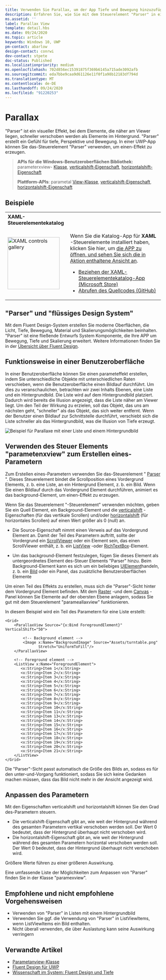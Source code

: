 ```yaml
---
title: Verwenden Sie Parallax, um der App Tiefe und Bewegung hinzuzufügen.
description: Erfahren Sie, wie Sie mit dem Steuerelement "Parser" in einer UWP-APP einen visuellen Effekt erstellen, bei dem Elemente, die näher am Viewer liegen, schneller als Elemente im Hintergrund verschoben werden.
ms.assetid: ''
label: Parallax View
template: detail.hbs
ms.date: 09/24/2020
ms.topic: article
keywords: Windows 10, UWP
pm-contact: abarlow
design-contact: conrwi
dev-contact: stpete
doc-status: Published
ms.localizationpriority: medium
ms.openlocfilehash: 702d856ec15391875f369b6145a715ade3092afb
ms.sourcegitcommit: eda7bbe9caa9d61126e11f0f1a98b12183df794d
ms.translationtype: MT
ms.contentlocale: de-DE
ms.lasthandoff: 09/24/2020
ms.locfileid: "91220253"
---
```

# <a name="parallax"></a>Parallax

"Parser" ist ein visueller Effekt, bei dem Elemente, die näher am Viewer liegen, schneller verschoben werden als Elemente im Hintergrund. "Parser" erstellt ein Gefühl für tiefe, Perspektive und Bewegung. In einer UWP-App können Sie das-Steuerelement "Parser" verwenden, um einen-Effekt zu erzeugen.  

> **APIs für die Windows-Benutzeroberflächen Bibliothek:** parameterxview- [Klasse](/uwp/api/Microsoft.UI.Xaml.Controls.Parallaxview), [verticalshift-Eigenschaft](/uwp/api/Microsoft.UI.Xaml.Controls.Parallaxview.VerticalShift), [horizontalshift-Eigenschaft](/uwp/api/Microsoft.UI.Xaml.Controls.Parallaxview.HorizontalShift)
>
> **Plattform-APIs**: parametal [View-Klasse](/uwp/api/Windows.UI.Xaml.Controls.Parallaxview), [verticalshift-Eigenschaft](/uwp/api/Windows.UI.Xaml.Controls.Parallaxview.VerticalShift), [horizontalshift-Eigenschaft](/uwp/api/Windows.UI.Xaml.Controls.Parallaxview.HorizontalShift)

## <a name="examples"></a>Beispiele

<table>
<th align="left">XAML-Steuerelementekatalog<th>
<tr>
<td><img src="images/xaml-controls-gallery-app-icon.png" alt="XAML controls gallery" width="168"></img></td>
<td>
    <p>Wenn Sie die Katalog-App für <strong style="font-weight: semi-bold">XAML</strong> -Steuerelemente installiert haben, klicken Sie hier, um <a href="xamlcontrolsgallery:/item/ParallaxView">die APP zu öffnen, und sehen Sie sich die in Aktion enthaltene Ansicht an</a>.</p>
    <ul>
    <li><a href="https://www.microsoft.com/store/productId/9MSVH128X2ZT">Beziehen der XAML-Steuerelementekatalog-App (Microsoft Store)</a></li>
    <li><a href="https://github.com/Microsoft/Xaml-Controls-Gallery">Abrufen des Quellcodes (GitHub)</a></li>
    </ul>
</td>
</tr>
</table>

## <a name="parallax-and-the-fluent-design-system"></a>"Parser" und "flüssiges Design System"

 Mit dem Fluent Design-System erstellen Sie moderne Oberflächen, die Licht, Tiefe, Bewegung, Material und Skalierungsmöglichkeiten beinhalten. "Parser" ist eine fließende Entwurfs System Komponente, die Ihre APP um Bewegung, Tiefe und Skalierung erweitert. Weitere Informationen finden Sie in der [Übersicht über Fluent Design](/windows/apps/fluent-design-system).

## <a name="how-it-works-in-a-user-interface"></a>Funktionsweise in einer Benutzeroberfläche

In einer Benutzeroberfläche können Sie einen parameteffekt erstellen, indem Sie unterschiedliche Objekte mit unterschiedlichen Raten verschieben, wenn die Benutzeroberfläche einen Bildlauf durchführt. <!-- Parallax is an important tool in adding depth to applications along with other techniques like transition animations, perspective tilt, and layering. --> Um dies zu veranschaulichen, betrachten wir zwei Inhalts Ebenen, eine Liste und ein Hintergrundbild.  Die Liste wird auf dem Hintergrundbild platziert. Dadurch wird bereits die Illusion angezeigt, dass die Liste näher am Viewer liegt.  Um den Teil der Wirkung zu erzielen, soll das Objekt, das uns am nächsten geht, "schneller" als das Objekt, das sich weiter entfernt.  Wenn der Benutzer einen Bildlauf zur Schnittstelle durchführt, verschiebt sich die Liste schneller als das Hintergrundbild, was die Illusion von Tiefe erzeugt.

 ![Beispiel für Parallaxe mit einer Liste und einem Hintergrundbild](images/_Parallax_v2.gif)

 
## <a name="using-the-parallaxview-control-to-create-a-parallax-effect"></a>Verwenden des Steuer Elements "parametenxview" zum Erstellen eines-Parametern

Zum Erstellen eines-Parametern verwenden Sie das-Steuerelement " [Parser](/uwp/api/Windows.UI.Xaml.Controls.Parallaxview) ". Dieses Steuerelement bindet die Scrollposition eines Vordergrund Elements, z. b. eine Liste, an ein Hintergrund Element, z. b. ein Bild. Wenn Sie einen Bildlauf durch das Vordergrund Element durchführen, animiert es das background-Element, um einen-Effekt zu erzeugen. 

Wenn Sie das Steuerelement "-Steuerelement" verwenden möchten, geben Sie ein Quell Element, ein Background-Element und die [verticalshift](/uwp/api/Windows.UI.Xaml.Controls.Parallaxview.VerticalShift) -Eigenschaften (für das vertikale Scrollen) und/oder [horizontalshift](/uwp/api/Windows.UI.Xaml.Controls.Parallaxview.HorizontalShift) (für horizontales Scrollen) auf einen Wert größer als 0 (null) an. 
* Die Source-Eigenschaft nimmt einen Verweis auf das Vordergrund Element an. Damit der Teil des Parametern auftritt, sollte der Vordergrund ein [ScrollViewer](/uwp/api/Windows.UI.Xaml.Controls.ScrollViewer) oder ein Element sein, das einen ScrollViewer enthält, z. b. ein [ListView](/uwp/api/windows.ui.xaml.controls.listview) -oder [RichTextBox](/uwp/api/Windows.UI.Xaml.Controls.RichEditBox)-Element. 

* Um das background-Element festzulegen, fügen Sie dieses Element als untergeordnetes Element des-Steuer Elements "Parser" hinzu. Beim Background-Element kann es sich um ein beliebiges [UIElement](/uwp/api/windows.ui.xaml.uielement)handeln, z. b. ein [Bild](/uwp/api/Windows.UI.Xaml.Controls.Image) oder ein Panel, das zusätzliche Benutzeroberflächen Elemente 

Um einen Teil des Effekts zu erstellen, muss sich die "Parser"-Sicht hinter dem Vordergrund Element befinden. Mit dem [Raster](/uwp/api/windows.ui.xaml.controls.grid) -und dem [Canvas](/uwp/api/windows.ui.xaml.controls.canvas) -Panel können Sie Elemente auf der obersten Ebene anlagern, sodass Sie gut mit dem Steuerelement "parameallaxview" funktionieren.  

In diesem Beispiel wird ein Teil des Parametern für eine Liste erstellt:
 
```xaml
<Grid>
    <ParallaxView Source="{x:Bind ForegroundElement}" VerticalShift="50"> 
    
        <!-- Background element --> 
        <Image x:Name="BackgroundImage" Source="Assets/turntable.png"
               Stretch="UniformToFill"/>
    </ParallaxView>
    
    <!-- Foreground element -->
    <ListView x:Name="ForegroundElement">
       <x:String>Item 1</x:String> 
       <x:String>Item 2</x:String> 
       <x:String>Item 3</x:String> 
       <x:String>Item 4</x:String> 
       <x:String>Item 5</x:String>     
       <x:String>Item 6</x:String> 
       <x:String>Item 7</x:String> 
       <x:String>Item 8</x:String> 
       <x:String>Item 9</x:String> 
       <x:String>Item 10</x:String>     
       <x:String>Item 11</x:String> 
       <x:String>Item 13</x:String> 
       <x:String>Item 14</x:String> 
       <x:String>Item 15</x:String> 
       <x:String>Item 16</x:String>     
       <x:String>Item 17</x:String> 
       <x:String>Item 18</x:String> 
       <x:String>Item 19</x:String> 
       <x:String>Item 20</x:String> 
       <x:String>Item 21</x:String>        
    </ListView>
</Grid>
```    

Die "Parser"-Sicht passt automatisch die Größe des Bilds an, sodass es für den unter-und-Vorgang funktioniert, sodass Sie sich keine Gedanken machen müssen, dass das Bild nicht mehr in der Ansicht angezeigt wird.

## <a name="customizing-the-parallax-effect"></a>Anpassen des Parametern 

Mit den Eigenschaften verticalshift und horizontalshift können Sie den Grad des-Parametern steuern.

* Die verticalshift-Eigenschaft gibt an, wie weit der Hintergrund während des gesamten Parametern vertikal verschoben werden soll. Der Wert 0 bedeutet, dass der Hintergrund überhaupt nicht verschoben wird.
* Die horizontalshift-Eigenschaft gibt an, wie weit der Hintergrund während des gesamten Parametern horizontal verschoben werden soll. Der Wert 0 bedeutet, dass der Hintergrund überhaupt nicht verschoben wird.

Größere Werte führen zu einer größeren Auswirkung. 

Eine umfassende Liste der Möglichkeiten zum Anpassen von "Parser" finden Sie in der Klasse "paramexview". 

## <a name="dos-and-donts"></a>Empfohlene und nicht empfohlene Vorgehensweisen

- Verwenden von "Parser" in Listen mit einem Hintergrundbild
- Verwenden Sie ggf. die Verwendung von "Parser" in ListViewItems, wenn ListViewItems ein Bild enthalten.
- Nicht überall verwenden, die über Auslastung kann seine Auswirkung verringern

## <a name="related-articles"></a>Verwandte Artikel

- [Parametanview-Klasse](/uwp/api/Windows.UI.Xaml.Controls.Parallaxview) 
- [Fluent Design für UWP](/windows/apps/fluent-design-system)
- [Wissenschaft im System: Fluent Design und Tiefe](https://medium.com/microsoft-design/science-in-the-system-fluent-design-and-depth-fb6d0f23a53f)
